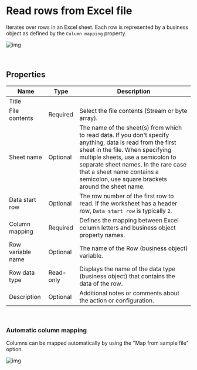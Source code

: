 # Read rows from Excel file

Iterates over rows in an Excel sheet. Each row is represented by a business object as defined by the `Column mapping` property.

![img](https://profitbasedocs.blob.core.windows.net/flowimages/redrum.png)

<br/>

## Properties

<!--prettier-ignore-->
| Name              | Type      | Description                                                                                    |
| ----------------- | --------- | ---------------------------------------------------------------------------------------------- |
| Title             |           |                                                                                                |
| File contents     | Required  | Select the file contents (Stream or byte array).                                               |
| Sheet name          | Optional | The name of the sheet(s) from which to read data. If you don't specify anything, data is read from the first sheet in the file. When specifying multiple sheets, use a semicolon to separate sheet names. In the rare case that a sheet name contains a semicolon, use square brackets around the sheet name.       |
| Data start row    | Optional  | The row number of the first row to read. If the worksheet has a header row, `Data start row` is typically `2`.  |
| Column mapping    | Required  | Defines the mapping between Excel column letters and business object property names.           |
| Row variable name | Optional  | The name of the Row (business object) variable.                                                |
| Row data type     | Read-only | Displays the name of the data type (business object) that contains the data of the row.        |
| Description       | Optional  |  Additional notes or comments about the action or configuration.  |

<br/>

### Automatic column mapping

Columns can be mapped automatically by using the "Map from sample file" option.

![img](https://profitbasedocs.blob.core.windows.net/flowimages/getDataReaderEx2.png)
